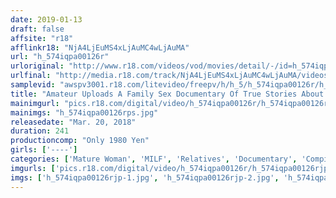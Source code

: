 ```yaml
---
date: 2019-01-13
draft: false
affsite: "r18"
afflinkr18: "NjA4LjEuMS4xLjAuMC4wLjAuMA"
url: "h_574iqpa00126r"
urloriginal: "http://www.r18.com/videos/vod/movies/detail/-/id=h_574iqpa00126r"
urlfinal: "http://media.r18.com/track/NjA4LjEuMS4xLjAuMC4wLjAuMA/videos/vod/movies/detail/-/id=h_574iqpa00126r"
samplevid: "awspv3001.r18.com/litevideo/freepv/h/h_5/h_574iqpa00126r/h_574iqpa00126r_dmb_w.mp4"
title: "Amateur Uploads A Family Sex Documentary Of True Stories About Incest Between A Mother And Son!"
mainimgurl: "pics.r18.com/digital/video/h_574iqpa00126r/h_574iqpa00126rps.jpg"
mainimgs: "h_574iqpa00126rps.jpg"
releasedate: "Mar. 20, 2018"
duration: 241
productioncomp: "Only 1980 Yen"
girls: ['----']
categories: ['Mature Woman', 'MILF', 'Relatives', 'Documentary', 'Compilation', 'Over 4 Hours']
imgurls: ['pics.r18.com/digital/video/h_574iqpa00126r/h_574iqpa00126rjp-1.jpg', 'pics.r18.com/digital/video/h_574iqpa00126r/h_574iqpa00126rjp-2.jpg', 'pics.r18.com/digital/video/h_574iqpa00126r/h_574iqpa00126rjp-3.jpg', 'pics.r18.com/digital/video/h_574iqpa00126r/h_574iqpa00126rjp-4.jpg', 'pics.r18.com/digital/video/h_574iqpa00126r/h_574iqpa00126rjp-5.jpg', 'pics.r18.com/digital/video/h_574iqpa00126r/h_574iqpa00126rjp-6.jpg', 'pics.r18.com/digital/video/h_574iqpa00126r/h_574iqpa00126rjp-7.jpg', 'pics.r18.com/digital/video/h_574iqpa00126r/h_574iqpa00126rjp-8.jpg', 'pics.r18.com/digital/video/h_574iqpa00126r/h_574iqpa00126rjp-9.jpg', 'pics.r18.com/digital/video/h_574iqpa00126r/h_574iqpa00126rjp-10.jpg', 'pics.r18.com/digital/video/h_574iqpa00126r/h_574iqpa00126rjp-11.jpg', 'pics.r18.com/digital/video/h_574iqpa00126r/h_574iqpa00126rjp-12.jpg', 'pics.r18.com/digital/video/h_574iqpa00126r/h_574iqpa00126rjp-13.jpg', 'pics.r18.com/digital/video/h_574iqpa00126r/h_574iqpa00126rjp-14.jpg', 'pics.r18.com/digital/video/h_574iqpa00126r/h_574iqpa00126rjp-15.jpg', 'pics.r18.com/digital/video/h_574iqpa00126r/h_574iqpa00126rjp-16.jpg', 'pics.r18.com/digital/video/h_574iqpa00126r/h_574iqpa00126rjp-17.jpg', 'pics.r18.com/digital/video/h_574iqpa00126r/h_574iqpa00126rjp-18.jpg', 'pics.r18.com/digital/video/h_574iqpa00126r/h_574iqpa00126rjp-19.jpg', 'pics.r18.com/digital/video/h_574iqpa00126r/h_574iqpa00126rjp-20.jpg']
imgs: ['h_574iqpa00126rjp-1.jpg', 'h_574iqpa00126rjp-2.jpg', 'h_574iqpa00126rjp-3.jpg', 'h_574iqpa00126rjp-4.jpg', 'h_574iqpa00126rjp-5.jpg', 'h_574iqpa00126rjp-6.jpg', 'h_574iqpa00126rjp-7.jpg', 'h_574iqpa00126rjp-8.jpg', 'h_574iqpa00126rjp-9.jpg', 'h_574iqpa00126rjp-10.jpg', 'h_574iqpa00126rjp-11.jpg', 'h_574iqpa00126rjp-12.jpg', 'h_574iqpa00126rjp-13.jpg', 'h_574iqpa00126rjp-14.jpg', 'h_574iqpa00126rjp-15.jpg', 'h_574iqpa00126rjp-16.jpg', 'h_574iqpa00126rjp-17.jpg', 'h_574iqpa00126rjp-18.jpg', 'h_574iqpa00126rjp-19.jpg', 'h_574iqpa00126rjp-20.jpg']
---
```

